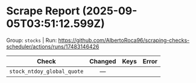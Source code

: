 # Scrape Report (2025-09-05T03:51:12.599Z)

Group: `stocks`  |  Run: https://github.com/AlbertoRoca96/scraping-checks-scheduler/actions/runs/17483146426

| Check | Changed | Keys | Error |
|---|:---:|:--|:--|
| `stock_ntdoy_global_quote` | — |  |  |
